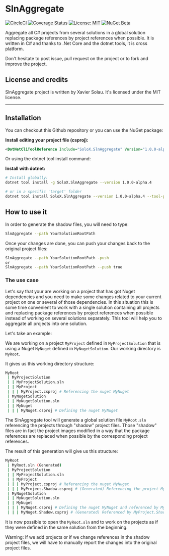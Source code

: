 # SlnAggregate
[![CircleCI](https://circleci.com/gh/xaviersolau/SlnAggregate.svg?style=svg)](https://circleci.com/gh/xaviersolau/SlnAggregate)
[![Coverage Status](https://coveralls.io/repos/github/xaviersolau/SlnAggregate/badge.svg?branch=master)](https://coveralls.io/github/xaviersolau/SlnAggregate?branch=master)
[![License: MIT](https://img.shields.io/badge/License-MIT-blue.svg)](LICENSE)
[![NuGet Beta](https://img.shields.io/nuget/vpre/SoloX.SlnAggregate.svg)](https://www.nuget.org/packages/SoloX.SlnAggregate)

Aggregate all C# projects from several solutions in a global solution replacing package references by
project references when possible. It is written in C# and thanks to .Net Core and the dotnet tools, it is cross platform.

Don't hesitate to post issue, pull request on the project or to fork and improve the project.

## License and credits

SlnAggregate project is written by Xavier Solau. It's licensed under the MIT license.

 * * *

## Installation

You can checkout this Github repository or you can use the NuGet package:

**Install editing your project file (csproj):**
```xml
<DotNetCliToolReference Include="SoloX.SlnAggregate" Version="1.0.0-alpha.4" />
```

Or using the dotnet tool install command:

**Install with dotnet:**
```bash
# Install globally:
dotnet tool install -g SoloX.SlnAggregate --version 1.0.0-alpha.4

# or in a specific 'target' folder
dotnet tool install SoloX.SlnAggregate --version 1.0.0-alpha.4 --tool-path target
```

## How to use it

In order to generate the shadow files, you will need to type:

```bash
SlnAggregate --path YourSolutionRootPath
```

Once your changes are done, you can push your changes back to the original project files:

```bash
SlnAggregate --path YourSolutionRootPath -push
or
SlnAggregate --path YourSolutionRootPath --push true
```

### The use case

Let's say that your are working on a project that has got Nuget dependencies and you need to make
some changes related to your current project on one or several of those dependencies. In this situation 
this is some time convenient to work with a single solution containing all projects and replacing
package references by project references when possible instead of working on several solutions separately.
This tool will help you to aggregate all projects into one solution.

Let's take an example:

We are working on a project `MyProject` defined in `MyProjectSolution` that is using a Nuget `MyNuget` defined in
`MyNugetSolution`. Our working directory is `MyRoot`.

It gives us this working directory structure:

```bash
MyRoot
 | MyProjectSolution
 | | MyProjectSolution.sln
 | | MyProject
 | | | MyProject.csproj # Referencing the nuget MyNuget
 | MyNugetSolution
 | | MyNugetSolution.sln
 | | MyNuget
 | | | MyNuget.csproj # Defining the nuget MyNuget
```

The SlnAggregate tool will generate a global solution file `MyRoot.sln` referencing the projects through "shadow"
project files. Those "shadow" files are in fact the project images modified in a way that the package references
are replaced when possible by the corresponding project references.

The result of this generation will give us this structure:

```bash
MyRoot
 | MyRoot.sln (Generated)
 | MyProjectSolution
 | | MyProjectSolution.sln
 | | MyProject
 | | | MyProject.csproj # Referencing the nuget MyNuget
 | | | MyProject.Shadow.csproj # (Generated) Referencing the project MyNuget.Shadow.csproj
 | MyNugetSolution
 | | MyNugetSolution.sln
 | | MyNuget
 | | | MyNuget.csproj # Defining the nuget MyNuget and referenced by MyProject.csproj
 | | | MyNuget.Shadow.csproj # (Generated) Referenced by MyProject.Shadow.csproj
```

 It is now possible to open the `MyRoot.sln` and to work on the projects as if they were defined in the same solution
 from the beginning.

 Warning: If we add projects or if we change references in the shadow project files, we will have to manually report the changes
 into the original project files.
